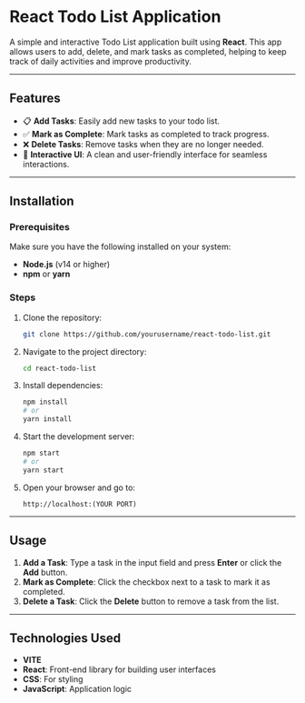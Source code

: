 # React Todo List Application

A simple and interactive Todo List application built using **React**. This app allows users to add, delete, and mark tasks as completed, helping to keep track of daily activities and improve productivity.

---

## Features

- 📋 **Add Tasks**: Easily add new tasks to your todo list.
- ✅ **Mark as Complete**: Mark tasks as completed to track progress.
- ❌ **Delete Tasks**: Remove tasks when they are no longer needed.
- 🎨 **Interactive UI**: A clean and user-friendly interface for seamless interactions.
  
---

## Installation

### Prerequisites

Make sure you have the following installed on your system:

- **Node.js** (v14 or higher)
- **npm** or **yarn**

### Steps

1. Clone the repository:

   ```bash
   git clone https://github.com/yourusername/react-todo-list.git
   ```

2. Navigate to the project directory:

   ```bash
   cd react-todo-list
   ```

3. Install dependencies:

   ```bash
   npm install
   # or
   yarn install
   ```

4. Start the development server:

   ```bash
   npm start
   # or
   yarn start
   ```

5. Open your browser and go to:

   ```
   http://localhost:(YOUR PORT)
   ```

---

## Usage

1. **Add a Task**: Type a task in the input field and press **Enter** or click the **Add** button.
3. **Mark as Complete**: Click the checkbox next to a task to mark it as completed.
4. **Delete a Task**: Click the **Delete** button to remove a task from the list.

---

## Technologies Used
- **VITE** 
- **React**: Front-end library for building user interfaces
- **CSS**: For styling
- **JavaScript**: Application logic

